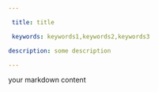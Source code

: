 ```yaml
---

 title: title

 keywords: keywords1,keywords2,keywords3 

description: some description

---
```




 your markdown content 